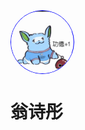 <!DOCTYPE html>
<html>
<head>
	<meta charset="utf-8">
	<meta http-equiv="X-UA-Compatible" content="IE=edge">
	<link rel="stylesheet" href="">
	<style type="text/css" media="screen">
			#d1{
				width: 100px;
				height: 100px;
				border: 1px solid blue;
				border-radius: 100%;
				overflow: hidden;
			}
			img {
				max-height: 100%;
			}
	</style>
</head>
<body>
	<div id="d1">
		<img src="https://github.com/wengstA/imageUploadService/blob/main/goodgood.jpg?raw=true" alt="">
	</div>
	<h1> 翁诗彤 </h1>
	
</body>
</html>
